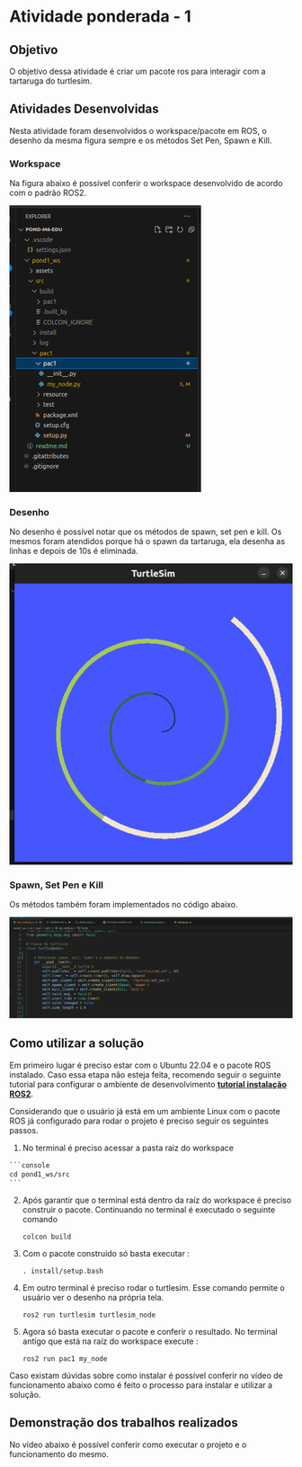 # Atividade ponderada - 1

## Objetivo 
O objetivo dessa atividade é criar um pacote ros para interagir com a tartaruga do turtlesim.

## Atividades Desenvolvidas 

Nesta atividade foram desenvolvidos o workspace/pacote em ROS, o desenho da mesma figura sempre e os métodos Set Pen, Spawn e Kill. 


### Workspace 

Na figura abaixo é possível conferir o workspace desenvolvido de acordo com o padrão ROS2. 

   ![Workspace ](./assets/workspace.png)


### Desenho

No desenho é possível notar que os métodos de spawn, set pen e kill. 
Os mesmos foram atendidos porque há o spawn da tartaruga, ela desenha as linhas e depois de 10s é eliminada.

   ![Desenho](./assets/drawn.png)


### Spawn, Set Pen e Kill 

Os métodos também foram implementados no código abaixo. 

   ![Métodos](./assets/code.png)


## Como utilizar a solução 

Em primeiro lugar é preciso estar com o Ubuntu 22.04 e o pacote ROS instalado. Caso essa etapa não esteja feita, recomendo seguir o seguinte tutorial para configurar o ambiente de desenvolvimento **[tutorial instalação ROS2](https://rmnicola.github.io/m6-ec-encontros/E01/ros)**.

Considerando que o usuário já está em um ambiente Linux com o pacote ROS já configurado para rodar o projeto é preciso seguir os seguintes passos. 

 1.   No terminal é preciso acessar a pasta raiz do workspace 

    ```console
    cd pond1_ws/src
    ``` 

2. Após garantir que o terminal está dentro da raíz do workspace é preciso construir o pacote. Continuando no terminal é executado o seguinte comando 

    ```console
    colcon build
    ``` 

3. Com o pacote construido só basta executar :


    ```console
	. install/setup.bash
      ``` 

4. Em outro terminal é preciso rodar o turtlesim. Esse comando permite o usuário ver o desenho na própria tela. 


    ```console
	ros2 run turtlesim turtlesim_node
      ``` 

5. Agora só basta executar o pacote e conferir o resultado. No terminal antigo que está na raíz do workspace execute : 

    ```console 
    ros2 run pac1 my_node 
    ``` 

Caso existam dúvidas sobre como instalar é possível conferir no vídeo de funcionamento abaixo como é feito o processo para instalar e utilizar a solução. 


## Demonstração dos trabalhos realizados 

No vídeo abaixo é possível conferir como executar o projeto e o funcionamento do mesmo. 


